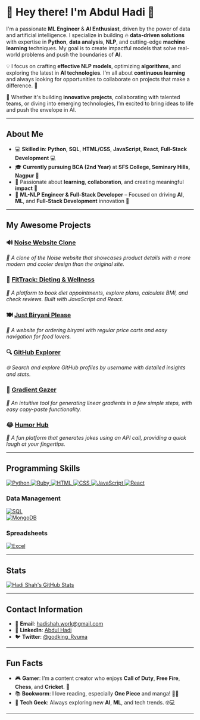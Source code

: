 # 👋 **Hey there! I'm Abdul Hadi** 🤖

I'm a passionate **ML Engineer** & **AI Enthusiast**, driven by the power of data and artificial intelligence. I specialize in building 🔥 **data-driven solutions** with expertise in **Python**, **data analysis**, **NLP**, and cutting-edge **machine learning** techniques. My goal is to create impactful models that solve real-world problems and push the boundaries of **AI**.

💡 I focus on crafting **effective NLP models**, optimizing **algorithms**, and exploring the latest in **AI technologies**. I’m all about **continuous learning** and always looking for opportunities to collaborate on projects that make a difference. 🚀

🌟 Whether it's building **innovative projects**, collaborating with talented teams, or diving into emerging technologies, I’m excited to bring ideas to life and push the envelope in AI.

---

## **About Me**

- 💻 **Skilled in**: **Python**, **SQL**, **HTML/CSS**, **JavaScript**, **React**, **Full-Stack Development** 💻  
- 🎓 **Currently pursuing BCA (2nd Year)** at **SFS College, Seminary Hills, Nagpur** 🎯  
- 🤝 Passionate about **learning**, **collaboration**, and creating meaningful **impact** 👫  
- 📍 **ML-NLP Engineer & Full-Stack Developer** – Focused on driving **AI**, **ML**, and **Full-Stack Development** innovation 📍  

---

## **My Awesome Projects**
### 🔊 [**Noise Website Clone**](https://noise-clone2.netlify.app/)  
*📱 A clone of the Noise website that showcases product details with a more modern and cooler design than the original site.*

### 🍎 [**FitTrack: Dieting & Wellness**](https://justdiet.pro)  
*🥗 A platform to book diet appointments, explore plans, calculate BMI, and check reviews. Built with JavaScript and React.*

### 🍽️ [**Just Biryani Please**](https://justbiryaniplease.com)  
*🍚 A website for ordering biryani with regular price carts and easy navigation for food lovers.*

### 🔍 [**GitHub Explorer**](https://hadishah123.github.io/Github-Profile-Search/)  
*🌐 Search and explore GitHub profiles by username with detailed insights and stats.*

### 🎨 [**Gradient Gazer**](https://hadishah123.github.io/Gradient-Gazer/)
*🌈 An intuitive tool for generating linear gradients in a few simple steps, with easy copy-paste functionality.*

### 😂 [**Humor Hub**](https://hadishah123.github.io/Humor-Hub/)
*🤣 A fun platform that generates jokes using an API call, providing a quick laugh at your fingertips.*



---

## **Programming Skills**

<a href="https://www.python.org/">
  <img src="https://img.shields.io/badge/Python-3776AB?style=for-the-badge&logo=python&logoColor=white" alt="Python">
</a>

<a href="https://www.ruby-lang.org/en/">
  <img src="https://img.shields.io/badge/Ruby-CC342D?style=for-the-badge&logo=ruby&logoColor=white" alt="Ruby">
</a>

<a href="https://developer.mozilla.org/en-US/docs/Web/HTML">
  <img src="https://img.shields.io/badge/HTML-E34F26?style=for-the-badge&logo=html5&logoColor=white" alt="HTML">
</a>

<a href="https://developer.mozilla.org/en-US/docs/Web/CSS">
  <img src="https://img.shields.io/badge/CSS-1572B6?style=for-the-badge&logo=css3&logoColor=white" alt="CSS">
</a>

<a href="https://developer.mozilla.org/en-US/docs/Web/JavaScript">
  <img src="https://img.shields.io/badge/JavaScript-F7DF1E?style=for-the-badge&logo=javascript&logoColor=black" alt="JavaScript">
</a>

<a href="https://reactjs.org/">
  <img src="https://img.shields.io/badge/React-61DAFB?style=for-the-badge&logo=react&logoColor=black" alt="React">
</a>


### **Data Management**

[![SQL](https://img.shields.io/badge/SQL-4479A1?style=for-the-badge&logo=mysql&logoColor=white)](https://www.mysql.com/)  
[![MongoDB](https://img.shields.io/badge/MongoDB-47A248?style=for-the-badge&logo=mongodb&logoColor=white)](https://www.mongodb.com/)

### **Spreadsheets**

[![Excel](https://img.shields.io/badge/Excel-217346?style=for-the-badge&logo=microsoft-excel&logoColor=white)](https://www.microsoft.com/en-us/microsoft-365/excel)

---

## **Stats**

[![Hadi Shah's GitHub Stats](https://github-readme-stats.vercel.app/api?username=hadishah123&show_icons=true)](https://github.com/hadishah123)

---

## **Contact Information**

- 📧 **Email**: [hadishah.work@gmail.com](mailto:hadishah.work@gmail.com)
- 💼 **LinkedIn**: [Abdul Hadi](https://www.linkedin.com/in/hadi-shah786/)
- 🐦 **Twitter**: [@godking_Ryuma](https://www.twitter.com/godking_Ryuma)

---

## **Fun Facts**

- 🎮 **Gamer**: I’m a content creator who enjoys **Call of Duty**, **Free Fire**, **Chess**, and **Cricket**. 🏏
- 📚 **Bookworm**: I love reading, especially **One Piece** and manga! 🏴‍☠️
- 🎉 **Tech Geek**: Always exploring new **AI**, **ML**, and tech trends. 🤓💻

---
